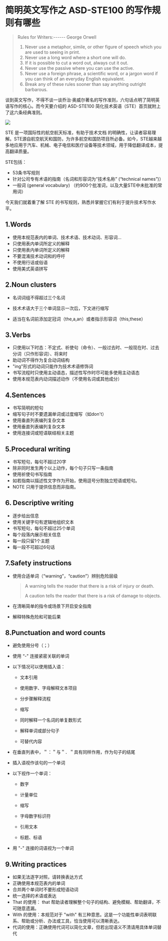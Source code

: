 # 简明英文写作之 ASD-STE100 的写作规则有哪些

> Rules for Writers:------ George Orwell
>
> 1. Never use a metaphor, simile, or other figure of speech which you are used to seeing in print.
> 2. Never use a long word where a short one will do.
> 3. If it is possible to cut a word out, always cut it out.
> 4. Never use the passive where you can use the active.
> 5. Never use a foreign phrase, a scientific word, or a jargon word if you can think of an everyday English equivalent.
> 6. Break any of these rules sooner than say anything outright barbarous.

谈到英文写作，不得不谈一谈乔治·奥威尔著名的写作准则，六句话点明了简明英语写作的核心。而今天要介绍的 ASD-STE100 简化技术英语（STE）首页就附上了这六条经典准则。

![](https://media.licdn.cn/dms/image/C4E12AQE12XtGbwJdAg/article-inline_image-shrink_1500_2232/0?e=1597276800&v=beta&t=8VE-fXj9ZXqN57O4usia0KZzbT4bBpXAtytLHVaMVPQ)

STE 是一项国际性的航空航天标准，有助于技术文档 的明确性，让读者容易理解。STE源自航空航天和国防，为许多航空和国防项目所必备。如今，STE越来越多地应用于汽车、机械、电子电信和医疗设备等技术领域，用于降低翻译成本，提高翻译质量。

STE包括：

- 53条书写规则
- 针对公司专有术语的指南（名词和形容词为“技术名称” (“technical names”)）
- 一般词 (general vocabulary) （约900个批准词，以及大量STE中未批准的常用词）

今天我们就着重了解 STE 的书写规则，熟悉并掌握它们有利于提升技术写作水平。

## 1.Words

- 使用本规范表内的单词、技术术语、技术动词、形容词...
- 只使用表内单词所定义的解释
- 只使用表内单词所定义的解释
- 不要混淆技术动词和的呼吁
- 不使用行话或俗语
- 使用美式英语拼写

## 2.Noun clusters

- 名词词组不得超过三个名词
- 技术术语大于三个单词显示一次后，下文进行缩写

- 适当在名词前添加定冠词（the,a,an）或者指示形容词（this,these）

## 3.Verbs

- 只使用以下时态：不定式、祈使句（命令）、一般过去时、一般现在时、过去分词（只作形容词）、将来时
- 助动词不得作为复合动词结构
- "ing"形式的动词只能作为技术术语修饰词
- 书写流程时只使用主动语态，描述性写作时尽可能多使用主动语态
- 使用本规范表内动词描述动作（不使用名词或其他成分）

## 4.Sentences

- 书写简明的短句
- 缩写句子时不要遗漏单词或过度缩写（如don't）
- 使用垂直列表编列复杂文本
- 使用垂直列表编列复杂文本
- 使用连接词或短语联结相关主题

## 5.Procedural writing

- 书写短句，每句不超过20字
- 除非同时发生两个以上动作，每个句子只写一条指南
- 使用祈使句书写指南
- 如若指南以描述性文字作为开始，使用逗号分割独立短语或短句。
- NOTE 只用于提供信息而非指南。

## 6. Descriptive writing

- 逐步给出信息
- 使用关键字句有逻辑地组织文本
- 书写短句，每句不超过25个单词
- 每个段落内展示相关信息
- 每一段只留1个主题
- 每一段不可超过6句话

## 7.Safety instructions

- 使用合适单词（“warning”，“caution”）辨别危险层级

  > A warning tells the reader that there is a risk of injury or death.
  >
  > A caution tells the reader that there is a risk of damage to objects.

- 在清晰简单的指令或场景下开启安全指南

- 解释特殊危险和可能后果

## 8.Punctuation and word counts

- 避免使用分号（；）

- 使用 “-" 连接紧密关联的单词

- 以下情况可以使用插入语：

  - 文本引用

  - 使用数字、字母解释文本项目

  - 分步骤解释流程

  - 缩写

  - 同时解释一个名词的单复数形式

  - 解释单词或部分句子

  - 可替代内容
  
- 在垂直列表中，＂：＂与＂．＂具有同样作用，作为句子的结尾
  
- 插入语视作该句的一个单词
  
- 以下视作一个单词：
  
  - 数字
  
  - 计量单位
  
  - 缩写
  
  - 字母数字标识符
  
  - 引用文本
  
  - 标题、标语
- 用 "-" 连接的词语视为一个单词
  
## 9.Writing practices

- 如果无法逐字对照，请转换表达方式
- 正确使用本规范表内的单词
- 合并两个单词时不要形成短语动词
- 统一选择的术语或表达
- That 的使用： that 帮助读者理解整个句子的结构、避免模糊、帮助翻译，不可随意遗漏。
- With 的使用：本规范对于 "with" 有三种意思。这是一个功能性单词表明联系、帮助或分析、办法或工具，恰当使用可以清晰表达。
- 代词的使用：正确使用代词可以简化文章，但若出现语义不清请用具体单词替代